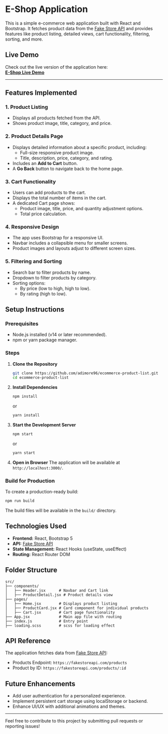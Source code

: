 # E-Shop Application

This is a simple e-commerce web application built with React and Bootstrap. It fetches product data from the [Fake Store API](https://fakestoreapi.com/) and provides features like product listing, detailed views, cart functionality, filtering, sorting, and more.

## **Live Demo**

Check out the live version of the application here:  
[**E-Shop Live Demo**](https://qed42-e-shop.netlify.app/)

---

## Features Implemented

### 1. **Product Listing**
- Displays all products fetched from the API.
- Shows product image, title, category, and price.

### 2. **Product Details Page**
- Displays detailed information about a specific product, including:
  - Full-size responsive product image.
  - Title, description, price, category, and rating.
- Includes an **Add to Cart** button.
- A **Go Back** button to navigate back to the home page.

### 3. **Cart Functionality**
- Users can add products to the cart.
- Displays the total number of items in the cart.
- A dedicated Cart page shows:
  - Product image, title, price, and quantity adjustment options.
  - Total price calculation.

### 4. **Responsive Design**
- The app uses Bootstrap for a responsive UI.
- Navbar includes a collapsible menu for smaller screens.
- Product images and layouts adjust to different screen sizes.

### 5. **Filtering and Sorting**
- Search bar to filter products by name.
- Dropdown to filter products by category.
- Sorting options:
  - By price (low to high, high to low).
  - By rating (high to low).

## Setup Instructions

### Prerequisites
- Node.js installed (v14 or later recommended).
- npm or yarn package manager.

### Steps

1. **Clone the Repository**
   ```bash
   git clone https://github.com/adimore96/ecommerce-product-list.git
   cd ecommerce-product-list
   ```

2. **Install Dependencies**
   ```bash
   npm install
   ```
   or
   ```bash
   yarn install
   ```

3. **Start the Development Server**
   ```bash
   npm start
   ```
   or
   ```bash
   yarn start
   ```

4. **Open in Browser**
   The application will be available at `http://localhost:3000/`.

### Build for Production
To create a production-ready build:
```bash
npm run build
```

The build files will be available in the `build/` directory.

## Technologies Used

- **Frontend:** React, Bootstrap 5
- **API:** [Fake Store API](https://fakestoreapi.com/)
- **State Management:** React Hooks (useState, useEffect)
- **Routing:** React Router DOM

## Folder Structure
```
src/
├── components/
│   ├── Header.jsx      # Navbar and Cart link
│   ├── ProductDetail.jsx # Product details view
├── pages/
│   ├── Home.jsx        # Displays product listing
│   ├── ProductCard.jsx # Card component for individual products
│   ├── Cart.jsx        # Cart page functionality
├── App.jsx             # Main app file with routing
├── index.js            # Entry point
├── loading.scss        # scss for loading effect
```

## API Reference
The application fetches data from [Fake Store API](https://fakestoreapi.com/):
- Products Endpoint: `https://fakestoreapi.com/products`
- Product by ID: `https://fakestoreapi.com/products/:id`

## Future Enhancements
- Add user authentication for a personalized experience.
- Implement persistent cart storage using localStorage or backend.
- Enhance UI/UX with additional animations and themes.

---
Feel free to contribute to this project by submitting pull requests or reporting issues!